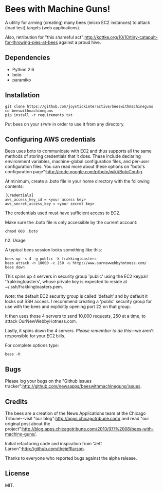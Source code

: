 # Bees with Machine Guns!

A utility for arming (creating) many bees (micro EC2 instances) to attack (load test) targets (web applications).

Also, retribution for "this shameful act":http://kottke.org/10/10/tiny-catapult-for-throwing-pies-at-bees against a proud hive.

## Dependencies

* Python 2.6
* boto
* paramiko

## Installation

```
git clone https://github.com/joystickinteractive/beeswithmachineguns
cd beeswithmachineguns
pip install -r requirements.txt
```

Put bees on your `$PATH` in order to use it from any directory. 

## Configuring AWS credentials

Bees uses boto to communicate with EC2 and thus supports all the same methods of storing credentials that it does.  These include declaring environment variables, machine-global configuration files, and per-user configuration files. You can read more about these options on "boto's configuration page":http://code.google.com/p/boto/wiki/BotoConfig.

At minimum, create a .boto file in your home directory with the following contents:

```
[Credentials]
aws_access_key_id = <your access key>
aws_secret_access_key = <your secret key>
```

The credentials used must have sufficient access to EC2.

Make sure the .boto file is only accessible by the current account:

```
chmod 600 .boto
```

h2. Usage

A typical bees session looks something like this:

```
bees up -s 4 -g public -k frakkingtoasters
bees attack -n 10000 -c 250 -u http://www.ournewwebbyhotness.com/
bees down
```

This spins up 4 servers in security group 'public' using the EC2 keypair 'frakkingtoasters', whose private key is expected to reside at ~/.ssh/frakkingtoasters.pem.

*Note*: the default EC2 security group is called 'default' and by default it locks out SSH access. I recommend creating a 'public' security group for use with the bees and explicitly opening port 22 on that group.

It then uses those 4 servers to send 10,000 requests, 250 at a time, to attack OurNewWebbyHotness.com.

Lastly, it spins down the 4 servers.  *Please remember to do this*--we aren't responsible for your EC2 bills.

For complete options type:

```
bees -h
```

## Bugs

Please log your bugs on the "Github issues tracker":http://github.com/newsapps/beeswithmachineguns/issues.

## Credits

The bees are a creation of the News Applications team at the Chicago Tribune--visit "our blog":http://apps.chicagotribune.com/ and read "our original post about the project":http://blog.apps.chicagotribune.com/2010/07/%2008/bees-with-machine-guns/.

Initial refactoring code and inspiration from "Jeff Larson":http://github.com/thejefflarson.

Thanks to everyone who reported bugs against the alpha release.

## License

MIT.
